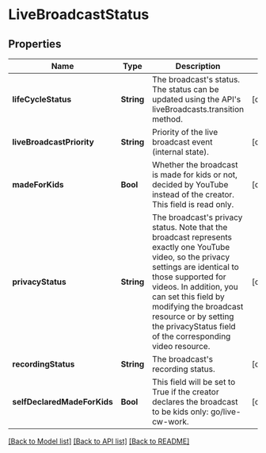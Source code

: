 # LiveBroadcastStatus

## Properties
Name | Type | Description | Notes
------------ | ------------- | ------------- | -------------
**lifeCycleStatus** | **String** | The broadcast&#39;s status. The status can be updated using the API&#39;s liveBroadcasts.transition method. | [optional] 
**liveBroadcastPriority** | **String** | Priority of the live broadcast event (internal state). | [optional] 
**madeForKids** | **Bool** | Whether the broadcast is made for kids or not, decided by YouTube instead of the creator. This field is read only. | [optional] 
**privacyStatus** | **String** | The broadcast&#39;s privacy status. Note that the broadcast represents exactly one YouTube video, so the privacy settings are identical to those supported for videos. In addition, you can set this field by modifying the broadcast resource or by setting the privacyStatus field of the corresponding video resource. | [optional] 
**recordingStatus** | **String** | The broadcast&#39;s recording status. | [optional] 
**selfDeclaredMadeForKids** | **Bool** | This field will be set to True if the creator declares the broadcast to be kids only: go/live-cw-work. | [optional] 

[[Back to Model list]](../README.md#documentation-for-models) [[Back to API list]](../README.md#documentation-for-api-endpoints) [[Back to README]](../README.md)


